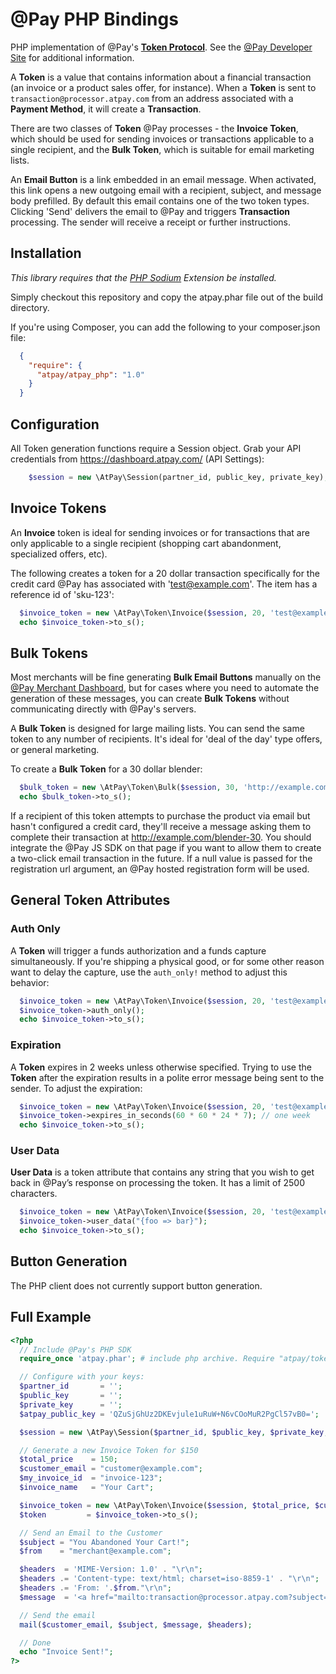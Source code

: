 # @Pay PHP Bindings

PHP implementation of @Pay's [**Token Protocol**](http://developer.atpay.com/v3/tokens/protocol/). See the [@Pay Developer Site](http://developer.atpay.com/)
for additional information.

A **Token** is a value that contains information about a financial transaction (an invoice
or a product sales offer, for instance). When a **Token** is sent to
`transaction@processor.atpay.com` from an address associated with a **Payment Method**,
it will create a **Transaction**.

There are two classes of **Token** @Pay processes - the **Invoice Token**, which should
be used for sending invoices or transactions applicable to a single
recipient, and the **Bulk Token**, which is suitable for email marketing lists.

An **Email Button** is a link embedded in an email message. When activated, this link
opens a new outgoing email with a recipient, subject, and message body
prefilled. By default this email contains one of the two token types. Clicking
'Send' delivers the email to @Pay and triggers **Transaction** processing. The sender will
receive a receipt or further instructions.

## Installation

*This library requires that the [PHP Sodium](https://github.com/alethia7/php-sodium) Extension be installed.*

Simply checkout this repository and copy the atpay.phar file out of the build directory.

If you're using Composer, you can add the following to your composer.json file:

```json
  {
    "require": {
      "atpay/atpay_php": "1.0"
    }
  }
```


## Configuration

All Token generation functions require a Session object. Grab your API credentials from https://dashboard.atpay.com/ (API Settings):

```php
    $session = new \AtPay\Session(partner_id, public_key, private_key);
```

## Invoice Tokens

An **Invoice** token is ideal for sending invoices or for transactions that are
only applicable to a single recipient (shopping cart abandonment, specialized
offers, etc).

The following creates a token for a 20 dollar transaction specifically for the
credit card @Pay has associated with 'test@example.com'. The item has a reference id of 'sku-123':

```php
  $invoice_token = new \AtPay\Token\Invoice($session, 20, 'test@example.com', 'sku-123', 'Crispy iPhone Gadget');
  echo $invoice_token->to_s();
```

## Bulk Tokens

Most merchants will be fine generating **Bulk Email Buttons** manually on the [@Pay Merchant
Dashboard](https://dashboard.atpay.com), but for cases where you need to
automate the generation of these messages, you can create **Bulk Tokens** without
communicating directly with @Pay's servers.

A **Bulk Token** is designed for large mailing lists. You can send the same token
to any number of recipients. It's ideal for 'deal of the day' type offers, or
general marketing.

To create a **Bulk Token** for a 30 dollar blender:

```php
  $bulk_token = new \AtPay\Token\Bulk($session, 30, 'http://example.com/blender-30', 'sku-123', 'Best Blender');
  echo $bulk_token->to_s();
```

If a recipient of this token attempts to purchase the product via email but
hasn't configured a credit card, they'll receive a message asking them to
complete their transaction at http://example.com/blender-30. You should
integrate the @Pay JS SDK on that page if you want to allow them to create
a two-click email transaction in the future. If a null value is passed for
the registration url argument, an @Pay hosted registration form will be used.

## General Token Attributes

### Auth Only

A **Token** will trigger a funds authorization and a funds capture
simultaneously. If you're shipping a physical good, or for some other reason
want to delay the capture, use the `auth_only!` method to adjust this behavior:

```php
  $invoice_token = new \AtPay\Token\Invoice($session, 20, 'test@example.com', 'sku-123');
  $invoice_token->auth_only();
  echo $invoice_token->to_s();
```

### Expiration

A **Token** expires in 2 weeks unless otherwise specified. Trying to use the **Token**
after the expiration results in a polite error message being sent to the sender.
To adjust the expiration:

```php
  $invoice_token = new \AtPay\Token\Invoice($session, 20, 'test@example.com', 'sku-123');
  $invoice_token->expires_in_seconds(60 * 60 * 24 * 7); // one week
  echo $invoice_token->to_s();
 ```

### User Data

**User Data** is a token attribute that contains any string that you wish to get back in @Pay’s
response on processing the token. It has a limit of 2500 characters.

```php
  $invoice_token = new \AtPay\Token\Invoice($session, 20, 'test@example.com', 'sku-123');
  $invoice_token->user_data("{foo => bar}");
  echo $invoice_token->to_s();
```


## Button Generation

The PHP client does not currently support button generation.

## Full Example

```php
<?php
  // Include @Pay's PHP SDK
  require_once 'atpay.phar'; # include php archive. Require "atpay/tokens": "1.0" if using Composer to manage packages.

  // Configure with your keys:
  $partner_id       = '';
  $public_key       = '';
  $private_key      = '';
  $atpay_public_key = 'QZuSjGhUz2DKEvjule1uRuW+N6vCOoMuR2PgCl57vB0=';

  $session = new \AtPay\Session($partner_id, $public_key, $private_key, $atpay_public_key);

  // Generate a new Invoice Token for $150
  $total_price    = 150;
  $customer_email = "customer@example.com";
  $my_invoice_id  = "invoice-123";
  $invoice_name   = "Your Cart";

  $invoice_token = new \AtPay\Token\Invoice($session, $total_price, $customer_email, $my_invoice_id, $invoice_name);
  $token         = $invoice_token->to_s();

  // Send an Email to the Customer
  $subject = "You Abandoned Your Cart!";
  $from    = "merchant@example.com";

  $headers  = 'MIME-Version: 1.0' . "\r\n";
  $headers .= 'Content-type: text/html; charset=iso-8859-1' . "\r\n";
  $headers .= 'From: '.$from."\r\n";
  $message  = '<a href="mailto:transaction@processor.atpay.com?subject=PHP Token&body='.$token.'">Click to Buy</a>'; # creates a mailto with generated invoice token that will send to @Pay to process

  // Send the email
  mail($customer_email, $subject, $message, $headers);

  // Done
  echo "Invoice Sent!";
?>
```
